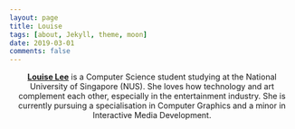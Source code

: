 ```yaml
---
layout: page
title: Louise
tags: [about, Jekyll, theme, moon]
date: 2019-03-01
comments: false
---
```

    
<center><a href="https://geezlouisee.github.io/"><b>Louise Lee</b></a> is a Computer Science student studying at the National University of Singapore (NUS). She loves how technology and art complement each other, especially in the entertainment industry. She is currently pursuing a specialisation in Computer Graphics and a minor in Interactive Media Development.</center>
